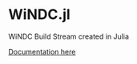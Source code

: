 # WiNDC.jl
WiNDC Build Stream created in Julia

[Documentation here](https://uw-windc.github.io/WiNDC.jl/dev/)
